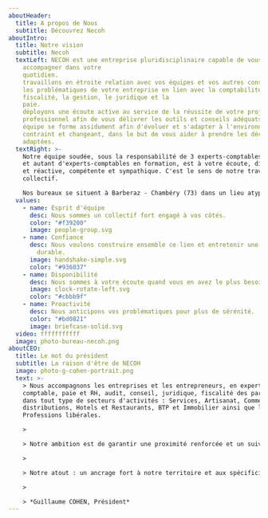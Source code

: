 ```yaml
---
aboutHeader:
  title: A propos de Nous
  subtitle: Découvrez Necoh
aboutIntro:
  title: Notre vision
  subtitle: Necoh
  textLeft: NECOH est une entreprise pluridisciplinaire capable de vous
    accompagner dans votre
    quotidien.                                                                                                                                                            Nous
    travaillons en étroite relation avec vos équipes et vos autres conseils sur
    les problématiques de votre entreprise en lien avec la comptabilité, la
    fiscalité, la gestion, le juridique et la
    paie.                                                                          Nous
    déployons une écoute active au service de la réussite de votre projet
    professionnel afin de vous délivrer les outils et conseils adéquats. Notre
    équipe se forme assidument afin d'évoluer et s'adapter à l'environnement
    contraint et changeant, dans le but de vous aider à prendre les décisions
    adaptées.
  textRight: >-
    Notre équipe soudée, sous la responsabilité de 3 experts-comptables diplômés
    et autant d'experts-comptables en formation, est à votre écoute, disponible
    et réactive, compétente et sympathique. C'est le sens de notre travail
    collectif.

    Nos bureaux se situent à Barberaz - Chambéry (73) dans un lieu atypique qui nous ressemble : chaleureux, convivial et prêt à vous accueillir dès que vous le souhaitez. Nous sommes également présent à Brignais - Lyon (69).
  values:
    - name: Esprit d'équipe
      desc: Nous sommes un collectif fort engagé à vos côtés.
      color: "#f39200"
      image: people-group.svg
    - name: Confiance
      desc: Nous voulons construire ensemble ce lien et entretenir une relation
        durable.
      image: handshake-simple.svg
      color: "#936037"
    - name: Disponibilité
      desc: Nous sommes à votre écoute quand vous en avez le plus besoin.
      image: clock-rotate-left.svg
      color: "#cbbb9f"
    - name: Proactivité
      desc: Nous anticipons vos problématiques pour plus de sérénité.
      color: "#bd0821"
      image: briefcase-solid.svg
  video: fffffffffff
  image: photo-bureau-necoh.png
aboutCEO:
  title: Le mot du président
  subtitle: La raison d'être de NECOH
  image: photo-g-cohen-portrait.png
  text: >-
    > Nous accompagnons les entreprises et les entrepreneurs, en expertise
    comptable, paie et RH, audit, conseil, juridique, fiscalité des particuliers
    dans tout type de secteurs d'activités : Services, Artisanat, Commerces et
    distributions, Hotels et Restaurants, BTP et Immobilier ainsi que les
    Professions libérales.

    >

    > Notre ambition est de garantir une proximité renforcée et un suivi personnalisé de nos clients. La dimension humaine et la confiance étant au centre de notre développement. 

    >

    > Notre atout : un ancrage fort à notre territoire et aux spécificités de la montagne.  

    >

    > *Guillaume COHEN, Président*
---
```

